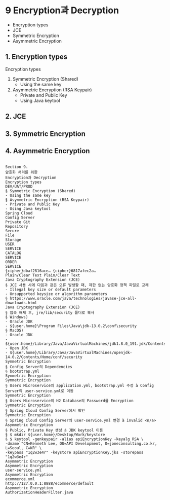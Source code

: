 <style>
.burk {
    background-color: red;
    color: yellow;
    display:inline-block;
}
</style>

# 9 Encryption과 Decryption

- Encryption types
- JCE
- Symmetric Encryption
- Asymmetric Encryption


## 1. Encryption types

Encryption types
1. Symmetric Encryption (Shared)
   - Using the same key
2. Asymmetric Encryption (RSA Keypair)
   - Private and Public Key
   - Using Java keytool
## 2. JCE
## 3. Symmetric Encryption
## 4. Asymmetric Encryption

```

Section 9.
암호화 처리를 위한
Encryption과 Decryption
Encryption types
DEV/UAT/PROD
§ Symmetric Encryption (Shared)
- Using the same key
§ Asymmetric Encryption (RSA Keypair)
- Private and Public Key
- Using Java keytool
Spring Cloud
Config Server
Private Git
Repository
Secure
File
Storage
USER
SERVICE
CATALOG
SERVICE
ORDER
SERVICE
{cipher}dbaf2816ace… {cipher}6817afec2a…
Plain/Clear Text Plain/Clear Text
Java Cryptography Extension (JCE)
§ JCE 사용 시에 다음과 같은 오류 발생할 때, 제한 없는 암호화 정책 파일로 교체
- Illegal key size or default parameters
- Unsupported keysize or algorithm parameters
§ https://www.oracle.com/java/technologies/javase-jce-all-downloads.html
Java Cryptography Extension (JCE)
§ 압축 해제 후, jre/lib/security 폴더로 복사
§ Windows)
- Oracle JDK
- ${user.home}\Program Files\Java\jdk-13.0.2\conf\security
§ MacOS)
- Oracle JDK
- ${user.home}/Library/Java/JavaVirtualMachines/jdk1.8.0_191.jdk/Contents/Home/jre/lib/security
- Open JDK
- ${user.home}/Library/Java/JavaVirtualMachines/openjdk-14.0.2/Contents/Home/conf/security
Symmetric Encryption
§ Config Server의 Dependencies
§ bootstrap.yml
Symmetric Encryption
Symmetric Encryption
§ Users Microservice의 application.yml, bootstrap.yml 수정 à Config Server의 user-service.yml로 이동
Symmetric Encryption
§ Users Microservice의 H2 Database의 Password를 Encryption
Symmetric Encryption
§ Spring Cloud Config Server에서 확인
Symmetric Encryption
§ Spring Cloud Config Server의 user-service.yml 변경 à invalid <n/a>
Asymmetric Encryption
§ Public, Private Key 생성 à JDK keytool 이용
§ $ mkdir ${user.home}/Desktop/Work/keystore
§ $ keytool -genkeypair -alias apiEncryptionKey -keyalg RSA \
-dname "CN=Kenneth Lee, OU=API Development, O=joneconsulting.co.kr, L=Seoul, C=KR" \
-keypass "1q2w3e4r" -keystore apiEncryptionKey.jks -storepass "1q2w3e4r"
Asymmetric Encryption
Asymmetric Encryption
user-service.yml
Asymmetric Encryption
ecommerce.yml
http://127.0.0.1:8888/ecommerce/default
Asymmetric Encryption
AuthorizationHeaderFilter.java
```
